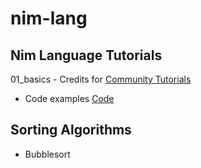 # nim-lang

## Nim Language Tutorials

01_basics - Credits for [Community Tutorials](https://narimiran.github.io/nim-basics/)

- Code examples [Code](https://github.com/narimiran/nim-basics/tree/master/code)

## Sorting Algorithms

- Bubblesort
